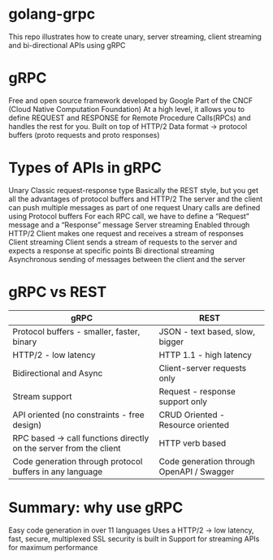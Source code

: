 # golang-grpc
This repo illustrates how to create unary, server streaming, client streaming and bi-directional APIs using gRPC

# gRPC
Free and open source framework developed by Google
Part of the CNCF (Cloud Native Computation Foundation)
At a high level, it allows you to define REQUEST and RESPONSE for Remote Procedure Calls(RPCs) and handles the rest for you.
Built on top of HTTP/2
Data format → protocol buffers (proto requests and proto responses)

# Types of APIs in gRPC
Unary
Classic request-response type
Basically the REST style, but you get all the advantages of protocol buffers and  HTTP/2
The server and the client can push multiple messages as part of one request
Unary calls are defined using Protocol buffers
For each RPC call, we have to define a “Request” message and a “Response” message 
Server streaming
Enabled through HTTP/2
Client makes one request and receives a stream of responses
Client streaming
Client sends a stream of requests to the server and expects a response at specific points
Bi directional streaming
Asynchronous sending of messages between the client and the server

# gRPC vs REST 

| gRPC 	     					        | REST        
| ----------------------------------------------------- | ------------------------------------------------------------ |
| Protocol buffers - smaller, faster, binary            | JSON - text based, slow, bigger                              |
| HTTP/2 - low latency  		                | HTTP 1.1 - high latency   				       |
| Bidirectional and Async                               | Client-server requests only                                  |
| Stream support                                        | Request - response support only                              |
| API oriented (no constraints - free design)           | CRUD Oriented - Resource oriented                            |
| RPC based → call functions directly on the server from the client | HTTP verb based                                  |
| Code generation through protocol buffers in any language | Code generation through OpenAPI / Swagger                 |


# Summary: why use gRPC
Easy code generation in over 11 languages
Uses a HTTP/2 → low latency, fast, secure, multiplexed
SSL security is built in
Support for streaming APIs for maximum performance


